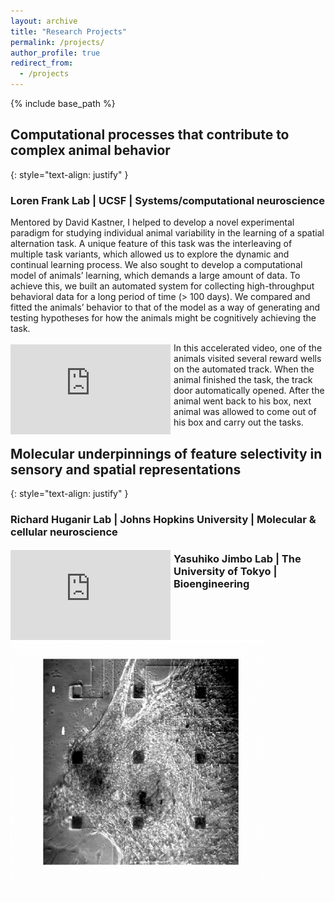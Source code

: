 ```yaml
---
layout: archive
title: "Research Projects"
permalink: /projects/
author_profile: true
redirect_from:
  - /projects
---
```


<head>
<style>
a.rec:link {
  color: #003CA4;
  background-color: transparent;
  text-decoration: underline;
  font-weight:bold;
}
a.rec:visited {
  color: #003CA4;
  background-color: transparent;
  text-decoration: underline;
  font-weight:bold;
}
</style>
</head>

{% include base_path %}

## Computational processes that contribute to complex animal behavior

{: style="text-align: justify" }
### Loren Frank Lab | UCSF | Systems/computational neuroscience 
Mentored by David Kastner, I helped to develop a novel experimental paradigm for studying individual animal variability in the learning of a spatial alternation task. A unique feature of this task was the interleaving of multiple task variants, which allowed us to explore the dynamic and continual learning process. We also sought to develop a computational model of animals’ learning, which demands a large amount of data. To achieve this, we built an automated system for collecting high-throughput behavioral data for a long period of time (> 100 days). We compared and fitted the animals’ behavior to that of the model as a way of generating and testing hypotheses for how the animals might be cognitively achieving the task.

<iframe width="256" height="144" src="https://www.youtube.com/embed/gYmR4Ijd7zc?si=EoS8N_UzEDxQqea6" style="padding-right: 1%; padding-top: 0.5%; float: left;" title="YouTube video player" frameborder="0" allow="accelerometer; autoplay; loop; clipboard-write; encrypted-media; gyroscope; picture-in-picture; web-share" allowfullscreen> </iframe>
In this accelerated video, one of the animals visited several reward wells on the automated track. When the animal finished the task, the track door automatically opened. After the animal went back to his box, next animal was allowed to come out of his box and carry out the tasks.

## Molecular underpinnings of feature selectivity in sensory and spatial representations

{: style="text-align: justify" }
### Richard Huganir Lab | Johns Hopkins University | Molecular & cellular neuroscience 

<iframe width="256" height="144" src="https://youtube.com/embed/HDgqd86wImA?si=9LMOfGlZ9UWxqgAJ" style="padding-right: 1%; padding-top: 0.5%; float: left;" title="YouTube video player" frameborder="0" allow="accelerometer; autoplay; loop; clipboard-write; encrypted-media; gyroscope; picture-in-picture; web-share" allowfullscreen> </iframe>

### Yasuhiko Jimbo Lab | The University of Tokyo | Bioengineering 
<img src="https://github.com/jojozyang/zhuonan-jojo-yang.github.io/blob/master/images/movie.gif" width="80%">
